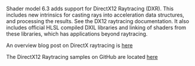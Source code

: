 Shader model 6.3 adds support for DirectX12 Raytracing (DXR). This includes new intrinsics for casting rays into acceleration data structures, and processing the results. See the DX12 raytracing documentation. It also includes official HLSL compiled DXIL libraries and linking of shaders from these libraries, which has applications beyond raytracing.

An overview blog post on DirectX raytracing is [here](https://blogs.msdn.microsoft.com/directx/2018/10/02/directx-raytracing-and-the-windows-10-october-2018-update/)

The DirectX12 Raytracing samples on GitHub are located [here](https://github.com/Microsoft/DirectX-Graphics-Samples/tree/master/Samples/Desktop/D3D12Raytracing)
